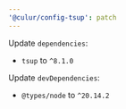 ```yaml
---
'@culur/config-tsup': patch
---
```


Update `dependencies`:

- `tsup` to `^8.1.0`

Update `devDependencies`:

- `@types/node` to `^20.14.2`

